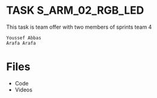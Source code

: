 # TASK S_ARM_02_RGB_LED

This task is team offer with two members of sprints team 4 	

	Youssef Abbas
	Arafa Arafa

# Files
- Code 
- Videos
